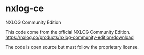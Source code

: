 # nxlog-ce
NXLOG Community Edition

This code come from the official NXLOG Community Edition.
https://nxlog.co/products/nxlog-community-edition/download

The code is open source but must follow the proprietary license.
